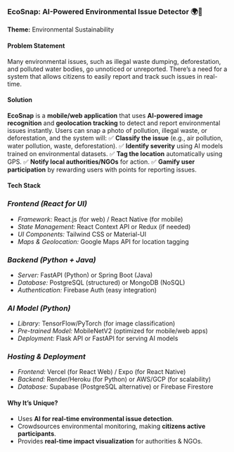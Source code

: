 ### **EcoSnap: AI-Powered Environmental Issue Detector** 🌍📸
**Theme:** Environmental Sustainability

#### **Problem Statement**
Many environmental issues, such as illegal waste dumping, deforestation, and polluted water bodies, go unnoticed or unreported. There’s a need for a system that allows citizens to easily report and track such issues in real-time.

#### **Solution**
**EcoSnap** is a **mobile/web application** that uses **AI-powered image recognition** and **geolocation tracking** to detect and report environmental issues instantly. Users can snap a photo of pollution, illegal waste, or deforestation, and the system will:
✅ **Classify the issue** (e.g., air pollution, water pollution, waste, deforestation).
✅ **Identify severity** using AI models trained on environmental datasets.
✅ **Tag the location** automatically using GPS.
✅ **Notify local authorities/NGOs** for action.
✅ **Gamify user participation** by rewarding users with points for reporting issues.

#### **Tech Stack**
### *Frontend (React for UI)*
- *Framework:* React.js (for web) / React Native (for mobile)
- *State Management:* React Context API or Redux (if needed)
- *UI Components:* Tailwind CSS or Material-UI
- *Maps & Geolocation:* Google Maps API for location tagging

### *Backend (Python + Java)*
- *Server:* FastAPI (Python) or Spring Boot (Java)
- *Database:* PostgreSQL (structured) or MongoDB (NoSQL)
- *Authentication:* Firebase Auth (easy integration)

### *AI Model (Python)*
- *Library:* TensorFlow/PyTorch (for image classification)
- *Pre-trained Model:* MobileNetV2 (optimized for mobile/web apps)
- *Deployment:* Flask API or FastAPI for serving AI models

### *Hosting & Deployment*
- *Frontend:* Vercel (for React Web) / Expo (for React Native)
- *Backend:* Render/Heroku (for Python) or AWS/GCP (for scalability)
- *Database:* Supabase (PostgreSQL alternative) or Firebase Firestore

#### **Why It’s Unique?**
- Uses **AI for real-time environmental issue detection**.
- Crowdsources environmental monitoring, making **citizens active participants**.
- Provides **real-time impact visualization** for authorities & NGOs.
